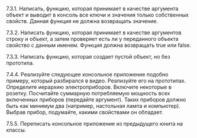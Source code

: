 7.3.1. Написать, функцию, которая принимает в качестве аргумента объект и выводит в консоль все ключи и значения только собственных свойств. Данная функция не должна возвращать значение.

7.3.2. Написать функцию, которая принимает в качестве аргументов строку и объект, а затем проверяет есть ли у переданного объекта свойство с данным именем. Функция должна возвращать true или false.

7.3.3. Написать функцию, которая создает пустой объект, но без прототипа.

7.4.4. Реализуйте следующее консольное приложение подобно примеру, который разбирался в видео. Реализуйте его на прототипах. Определите иерархию электроприборов. Включите некоторые в розетку. Посчитайте суммарную потребляемую мощность всех включенных приборов (передайте аргумент). Таких приборов должно быть как минимум два (например, настольная лампа и компьютер). Выбрав прибор, подумайте, какими свойствами он обладает.

7.5.5. Переписать консольное приложение из предыдущего юнита на классы.
